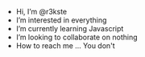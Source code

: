 -  Hi, I’m @r3kste
-  I’m interested in everything
-  I’m currently learning Javascript
-  I’m looking to collaborate on nothing
-  How to reach me ... You don't

<!---
r3kste/r3kste is a ✨ special ✨ repository because its `README.md` (this file) appears on your GitHub profile.
You can click the Preview link to take a look at your changes.
--->
